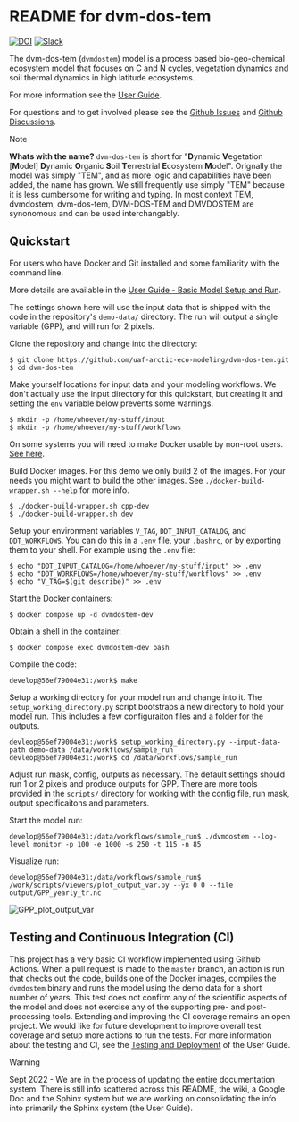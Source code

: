 README for dvm-dos-tem
===========================================

[![DOI](https://zenodo.org/badge/4579979.svg)](https://zenodo.org/badge/latestdoi/4579979)
[![Slack](https://img.shields.io/badge/slack-login-green.svg)](https://arctic-eco-modeling.slack.com) 

The dvm-dos-tem (`dvmdostem`) model is a process based bio-geo-chemical
ecosystem model that focuses on C and N cycles, vegetation dynamics and soil
thermal dynamics in high latitude ecosystems.

For more information see the [User Guide](https://uaf-arctic-eco-modeling.github.io/dvm-dos-tem/index.html).

For questions and to get involved please see the [Github Issues](https://uaf-arctic-eco-modeling.github.io/dvm-dos-tem/issues) and [Github Discussions](https://uaf-arctic-eco-modeling.github.io/dvm-dos-tem/discussions).

> [!NOTE]
> **Whats with the name?** `dvm-dos-tem` is short for "**D**ynamic
> **V**egetation \[**M**odel\] **D**ynamic **O**rganic **S**oil **T**errestrial
> **E**cosystem **M**odel". Orignally the model was simply "TEM", and as more
> logic and capabilities have been added, the name has grown. We still
> frequently use simply "TEM" because it is less cumbersome for writing and
> typing. In most context TEM, dvmdostem, dvm-dos-tem, DVM-DOS-TEM and DMVDOSTEM
> are synonomous and can be used interchangably.


## Quickstart

For users who have Docker and Git installed and some familiarity with the 
command line.

More details are available in the [User Guide - Basic Model Setup and Run](https://uaf-arctic-eco-modeling.github.io/dvm-dos-tem/examples_and_tutorials/basic_model_run.html#basic-model-setup-and-run).

The settings shown here will use the input data that is shipped with the code in the
repository's ``demo-data/`` directory. The run will output a single variable (GPP), 
and will run for 2 pixels.

Clone the repository and change into the directory:

    $ git clone https://github.com/uaf-arctic-eco-modeling/dvm-dos-tem.git
    $ cd dvm-dos-tem

Make yourself locations for input data and your modeling workflows. We don't
actually use the input directory for this quickstart, but creating it and setting
the ``env`` variable below prevents some warnings.

    $ mkdir -p /home/whoever/my-stuff/input
    $ mkdir -p /home/whoever/my-stuff/workflows

On some systems you will need to make Docker usable by non-root users. [See here](https://askubuntu.com/questions/477551/how-can-i-use-docker-without-sudo).

Build Docker images. For this demo we only build 2 of the images. For your needs
you might want to build the other images. See ``./docker-build-wrapper.sh --help`` for
more info.

    $ ./docker-build-wrapper.sh cpp-dev
    $ ./docker-build-wrapper.sh dev
  
Setup your environment variables ``V_TAG``, ``DDT_INPUT_CATALOG``, and ``DDT_WORKFLOWS``.
You can do this in a ``.env`` file, your ``.bashrc``, or by exporting them to your shell.
For example using the ``.env`` file:

    $ echo "DDT_INPUT_CATALOG=/home/whoever/my-stuff/input" >> .env
    $ echo "DDT_WORKFLOWS=/home/whoever/my-stuff/workflows" >> .env
    $ echo "V_TAG=$(git describe)" >> .env

Start the Docker containers:

    $ docker compose up -d dvmdostem-dev

Obtain a shell in the container:

    $ docker compose exec dvmdostem-dev bash

Compile the code:

    develop@56ef79004e31:/work$ make

Setup a working directory for your model run and change into it. The ``setup_working_directory.py``
script bootstraps a new directory to hold your model run. This includes a few configuraiton files
and a folder for the outputs.

    devleop@56ef79004e31:/work$ setup_working_directory.py --input-data-path demo-data /data/workflows/sample_run
    devleop@56ef79004e31:/work$ cd /data/workflows/sample_run

Adjust run mask, config, outputs as necessary. The default settings should
run 1 or 2 pixels and produce outputs for GPP. There are more tools provided in the
``scripts/`` directory for working with the config file, run mask, output specificaitons
and parameters.

Start the model run:

    develop@56ef79004e31:/data/workflows/sample_run$ ./dvmdostem --log-level monitor -p 100 -e 1000 -s 250 -t 115 -n 85

Visualize run:

    develop@56ef79004e31:/data/workflows/sample_run$ /work/scripts/viewers/plot_output_var.py --yx 0 0 --file output/GPP_yearly_tr.nc

![GPP_plot_output_var](https://github.com/user-attachments/assets/678be9a7-2e48-479e-ae27-1a96c95da7be)

## Testing and Continuous Integration (CI)

This project has a very basic CI workflow implemented using Github Actions. When
a pull request is made to the `master` branch, an action is run that checks out
the code, builds one of the Docker images, compiles the `dvmdostem` binary and
runs the model using the demo data for a short number of years. This test does
not confirm any of the scientific aspects of the model and does not exercise any
of the supporting pre- and post-processing tools. Extending and improving the
CI coverage remains an open project. We would like for future development to 
improve overall test coverage and setup more actions to run the tests. For more 
information about the testing and CI, see the [Testing and Deployment](https://uaf-arctic-eco-modeling.github.io/dvm-dos-tem/software_development_info.html#testing-and-deployment) of the User Guide.

> [!WARNING]
> Sept 2022 - We are in the process of updating the entire documentation
> system. There is still info scattered across this README, the wiki, a Google
> Doc and the Sphinx system but we are working on consolidating the info into 
> primarily the Sphinx system (the User Guide).
